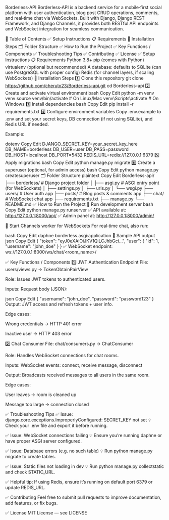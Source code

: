 Borderless‑API
Borderless‑API is a backend service for a mobile‑first social platform with user authentication, blog post CRUD operations, comments, and real‑time chat via WebSockets.
Built with Django, Django REST Framework, and Django Channels, it provides both RESTful API endpoints and WebSocket integration for seamless communication.

📑 Table of Contents
✅ Setup Instructions
📋 Requirements
🔧 Installation Steps
🗂 Folder Structure
✅ How to Run the Project
✅ Key Functions / Components
✅ Troubleshooting Tips
✅ Contributing
✅ License
✅ Setup Instructions
📋 Requirements
Python 3.8+
pip (comes with Python)
virtualenv (optional but recommended)
A database: defaults to SQLite (can use PostgreSQL with proper config)
Redis (for channel layers, if scaling WebSockets)
🔧 Installation Steps
1️⃣ Clone this repository
git clone https://github.com/cheruto23/Borderless-api.git
cd Borderless-api
2️⃣ Create and activate virtual environment
bash
Copy
Edit
python -m venv venv
source venv/bin/activate    # On Linux/Mac
venv\Scripts\activate       # On Windows
3️⃣ Install dependencies
bash
Copy
Edit
pip install -r requirements.txt
4️⃣ Configure environment variables
Copy .env.example to .env and set your secret keys, DB connection (if not using SQLite), and Redis URL if needed.

Example:

dotenv
Copy
Edit
DJANGO_SECRET_KEY=your_secret_key_here
DB_NAME=borderless
DB_USER=user
DB_PASS=password
DB_HOST=localhost
DB_PORT=5432
REDIS_URL=redis://127.0.0.1:6379
5️⃣ Apply migrations
bash
Copy
Edit
python manage.py migrate
6️⃣ Create a superuser (optional, for admin access)
bash
Copy
Edit
python manage.py createsuperuser
🗂 Folder Structure
plaintext
Copy
Edit
Borderless-api/
├── borderless/           # Django project folder
│   ├── asgi.py           # ASGI entry point (for WebSockets)
│   ├── settings.py
│   ├── urls.py
│   └── wsgi.py
├── users/                # User auth app
├── posts/                # Blog posts & comments app
├── chat/                 # WebSocket chat app
├── requirements.txt
├── manage.py
└── README.md
✅ How to Run the Project
🔷 Run development server
bash
Copy
Edit
python manage.py runserver
✅ API available at: http://127.0.0.1:8000/api/
✅ Admin panel at: http://127.0.0.1:8000/admin/

🔷 Start Channels worker for WebSockets
For real‑time chat, also run:

bash
Copy
Edit
daphne borderless.asgi:application
🔷 Sample API output
json
Copy
Edit
{
  "token": "eyJ0eXAiOiJKV1QiLCJhbGci...",
  "user": {
    "id": 1,
    "username": "john_doe"
  }
}
✅ WebSocket endpoint:
ws://127.0.0.1:8000/ws/chat/<room_name>/

✅ Key Functions / Components
1️⃣ JWT Authentication Endpoint
File: users/views.py → TokenObtainPairView

Role: Issues JWT tokens to authenticated users.

Inputs: Request body (JSON):

json
Copy
Edit
{ "username": "john_doe", "password": "password123" }
Output: JWT access and refresh tokens + user info.

Edge cases:

Wrong credentials → HTTP 401 error

Inactive user → HTTP 403 error

2️⃣ Chat Consumer
File: chat/consumers.py → ChatConsumer

Role: Handles WebSocket connections for chat rooms.

Inputs: WebSocket events: connect, receive message, disconnect

Output: Broadcasts received messages to all users in the same room.

Edge cases:

User leaves → room is cleaned up

Message too large → connection closed

✅ Troubleshooting Tips
✅ Issue: django.core.exceptions.ImproperlyConfigured: SECRET_KEY not set
💡 Check your .env file and export it before running.

✅ Issue: WebSocket connections failing
💡 Ensure you’re running daphne or have proper ASGI server configured.

✅ Issue: Database errors (e.g. no such table)
💡 Run python manage.py migrate to create tables.

✅ Issue: Static files not loading in dev
💡 Run python manage.py collectstatic and check STATIC_URL.

✅ Helpful tip:
If using Redis, ensure it’s running on default port 6379 or update REDIS_URL.

✅ Contributing
Feel free to submit pull requests to improve documentation, add features, or fix bugs.

✅ License
MIT License — see LICENSE
